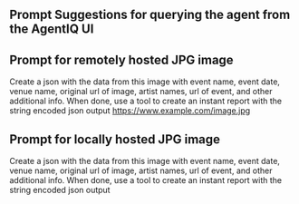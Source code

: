 ## Prompt Suggestions for querying the agent from the AgentIQ UI

## Prompt for remotely hosted JPG image
Create a json with the data from this image with event name, event date, venue name, original url of image, artist names, url of event, and other additional info. When done, use a tool to create an instant report with the string encoded json output https://www.example.com/image.jpg

## Prompt for locally hosted JPG image
Create a json with the data from this image with event name, event date, venue name, original url of image, artist names, url of event, and other additional info. When done, use a tool to create an instant report with the string encoded json output <img href="base64"> </img>


